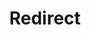 ﻿---
layout: src/layouts/Redirect.astro
title: Redirect
redirect: /docs/deployments/patterns/blue-green-deployments-with-octopus
pubDate: 2023-01-01
modDate: 2024-08-13
navSearch: false
navSitemap: false
navMenu: false
---
